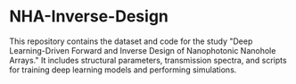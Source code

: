 # NHA-Inverse-Design
This repository contains the dataset and code for the study "Deep Learning-Driven Forward and Inverse Design of Nanophotonic Nanohole Arrays." It includes structural parameters, transmission spectra, and scripts for training deep learning models and performing simulations.
